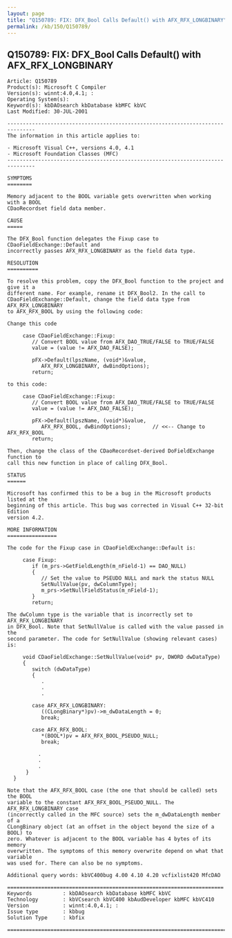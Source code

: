 ```yaml
---
layout: page
title: "Q150789: FIX: DFX_Bool Calls Default() with AFX_RFX_LONGBINARY"
permalink: /kb/150/Q150789/
---
```


## Q150789: FIX: DFX_Bool Calls Default() with AFX_RFX_LONGBINARY

	Article: Q150789
	Product(s): Microsoft C Compiler
	Version(s): winnt:4.0,4.1; :
	Operating System(s): 
	Keyword(s): kbDAOsearch kbDatabase kbMFC kbVC
	Last Modified: 30-JUL-2001
	
	-------------------------------------------------------------------------------
	The information in this article applies to:
	
	- Microsoft Visual C++, versions 4.0, 4.1 
	- Microsoft Foundation Classes (MFC) 
	-------------------------------------------------------------------------------
	
	SYMPTOMS
	========
	
	Memory adjacent to the BOOL variable gets overwritten when working with a BOOL
	CDaoRecordset field data member.
	
	CAUSE
	=====
	
	The DFX_Bool function delegates the Fixup case to CDaoFieldExchange::Default and
	incorrectly passes AFX_RFX_LONGBINARY as the field data type.
	
	RESOLUTION
	==========
	
	To resolve this problem, copy the DFX_Bool function to the project and give it a
	different name. For example, rename it DFX_Bool2. In the call to
	CDaoFieldExchange::Default, change the field data type from AFX_RFX_LONGBINARY
	to AFX_RFX_BOOL by using the following code:
	
	Change this code
	
	     case CDaoFieldExchange::Fixup:
	        // Convert BOOL value from AFX_DAO_TRUE/FALSE to TRUE/FALSE
	        value = (value != AFX_DAO_FALSE);
	
	        pFX->Default(lpszName, (void*)&value,
	           AFX_RFX_LONGBINARY, dwBindOptions);
	        return;
	
	to this code:
	
	     case CDaoFieldExchange::Fixup:
	        // Convert BOOL value from AFX_DAO_TRUE/FALSE to TRUE/FALSE
	        value = (value != AFX_DAO_FALSE);
	
	        pFX->Default(lpszName, (void*)&value,
	           AFX_RFX_BOOL, dwBindOptions);       // <<-- Change to AFX_RFX_BOOL
	        return;
	
	Then, change the class of the CDaoRecordset-derived DoFieldExchange function to
	call this new function in place of calling DFX_Bool.
	
	STATUS
	======
	
	Microsoft has confirmed this to be a bug in the Microsoft products listed at the
	beginning of this article. This bug was corrected in Visual C++ 32-bit Edition
	version 4.2.
	
	MORE INFORMATION
	================
	
	The code for the Fixup case in CDaoFieldExchange::Default is:
	
	     case Fixup:
	        if (m_prs->GetFieldLength(m_nField-1) == DAO_NULL)
	        {
	           // Set the value to PSEUDO NULL and mark the status NULL
	           SetNullValue(pv, dwColumnType);
	           m_prs->SetNullFieldStatus(m_nField-1);
	        }
	        return;
	
	The dwColumn type is the variable that is incorrectly set to AFX_RFX_LONGBINARY
	in DFX_Bool. Note that SetNullValue is called with the value passed in the
	second parameter. The code for SetNullValue (showing relevant cases) is:
	
	     void CDaoFieldExchange::SetNullValue(void* pv, DWORD dwDataType)
	     {
	        switch (dwDataType)
	        {
	           .
	           .
	           .
	
	        case AFX_RFX_LONGBINARY:
	           ((CLongBinary*)pv)->m_dwDataLength = 0;
	           break;
	
	        case AFX_RFX_BOOL:
	           *(BOOL*)pv = AFX_RFX_BOOL_PSEUDO_NULL;
	           break;
	
	          .
	          .
	          .
	      }
	  }
	
	Note that the AFX_RFX_BOOL case (the one that should be called) sets the BOOL
	variable to the constant AFX_RFX_BOOL_PSEUDO_NULL. The AFX_RFX_LONGBINARY case
	(incorrectly called in the MFC source) sets the m_dwDataLength member of a
	CLongBinary object (at an offset in the object beyond the size of a BOOL) to
	zero. Whatever is adjacent to the BOOL variable has 4 bytes of its memory
	overwritten. The symptoms of this memory overwrite depend on what that variable
	was used for. There can also be no symptoms.
	
	Additional query words: kbVC400bug 4.00 4.10 4.20 vcfixlist420 MfcDAO
	
	======================================================================
	Keywords          : kbDAOsearch kbDatabase kbMFC kbVC 
	Technology        : kbVCsearch kbVC400 kbAudDeveloper kbMFC kbVC410
	Version           : winnt:4.0,4.1; :
	Issue type        : kbbug
	Solution Type     : kbfix
	
	=============================================================================
	
